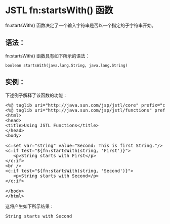 # JSTL fn:startsWith() 函数

fn:startsWith() 函数决定了一个输入字符串是否以一个指定的子字符串开始。

## 语法：

fn:startsWith() 函数具有如下所示的语法：

``` 
boolean startsWith(java.lang.String, java.lang.String)
``` 

## 实例：

下述例子解释了该函数的功能：

<pre class="prettyprint notranslate tryit">
&lt;%@ taglib uri="http://java.sun.com/jsp/jstl/core" prefix="c" %&gt;
&lt;%@ taglib uri="http://java.sun.com/jsp/jstl/functions" prefix="fn" %&gt;
&lt;html&gt;
&lt;head&gt;
&lt;title&gt;Using JSTL Functions&lt;/title&gt;
&lt;/head&gt;
&lt;body&gt;

&lt;c:set var="string" value="Second: This is first String."/&gt;
&lt;c:if test="${fn:startsWith(string, 'First')}"&gt;
   &lt;p&gt;String starts with First&lt;/p&gt;
&lt;/c:if&gt;
&lt;br /&gt;
&lt;c:if test="${fn:startsWith(string, 'Second')}"&gt;
   &lt;p&gt;String starts with Second&lt;/p&gt;
&lt;/c:if&gt;

&lt;/body&gt;
&lt;/html&gt;
</pre>

这将产生如下所示结果：

<pre class="result notranslate">
String starts with Second
</pre>
